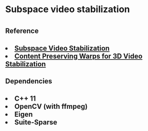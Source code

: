 <html>
<body>

<h1>Subspace video stabilization<h1>
<h2>Reference<h2>
<li><a href="http://web.cecs.pdx.edu/~fliu/papers/tog2010.pdf">Subspace Video
Stabilization </a></li>
<li><a href="http://gvv.mpi-inf.mpg.de/teaching/gvv_seminar_2012/papers/Content-Preserving%20Warps%20for%203D%20Video%20Stabilization.pdf">Content
Preserving Warps for 3D Video Stabilization</a></li>

<h2>Dependencies<h2>
<li>C++ 11</li>
<li>OpenCV (with ffmpeg)</li>
<li>Eigen</li>
<li>Suite-Sparse</li>

</body>
</html>

